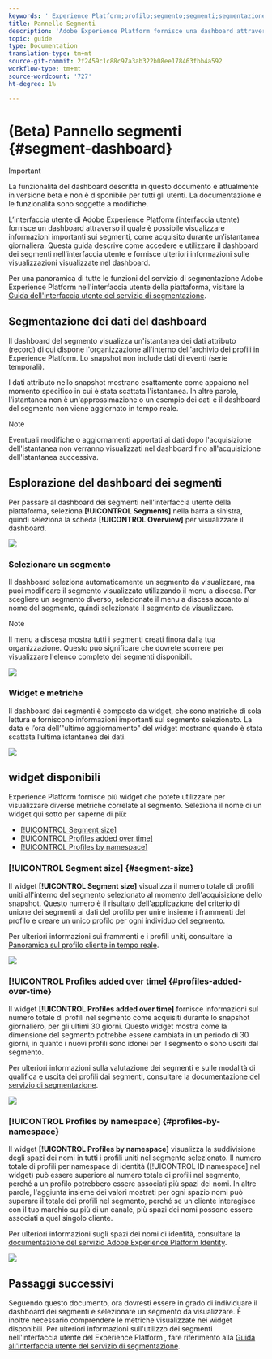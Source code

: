 ```yaml
---
keywords: ' Experience Platform;profilo;segmento;segmenti;segmentazione;interfaccia utente;interfaccia utente;personalizzazione;dashboard del segmento;dashboard'
title: Pannello Segmenti
description: 'Adobe Experience Platform fornisce una dashboard attraverso la quale puoi visualizzare informazioni importanti sui segmenti creati dalla tua organizzazione. '
topic: guide
type: Documentation
translation-type: tm+mt
source-git-commit: 2f2459c1c88c97a3ab322b08ee178463fbb4a592
workflow-type: tm+mt
source-wordcount: '727'
ht-degree: 1%

---
```



# (Beta) Pannello segmenti {#segment-dashboard}

>[!IMPORTANT]
>
>La funzionalità del dashboard descritta in questo documento è attualmente in versione beta e non è disponibile per tutti gli utenti. La documentazione e le funzionalità sono soggette a modifiche.

L’interfaccia utente di Adobe Experience Platform (interfaccia utente) fornisce un dashboard attraverso il quale è possibile visualizzare informazioni importanti sui segmenti, come acquisito durante un’istantanea giornaliera. Questa guida descrive come accedere e utilizzare il dashboard dei segmenti nell’interfaccia utente e fornisce ulteriori informazioni sulle visualizzazioni visualizzate nel dashboard.

Per una panoramica di tutte le funzioni del servizio di segmentazione Adobe Experience Platform nell&#39;interfaccia utente della piattaforma, visitare la [Guida dell&#39;interfaccia utente del servizio di segmentazione](../../segmentation/ui/overview.md).

## Segmentazione dei dati del dashboard

Il dashboard del segmento visualizza un&#39;istantanea dei dati attributo (record) di cui dispone l&#39;organizzazione all&#39;interno dell&#39;archivio dei profili in  Experience Platform. Lo snapshot non include dati di eventi (serie temporali).

I dati attributo nello snapshot mostrano esattamente come appaiono nel momento specifico in cui è stata scattata l&#39;istantanea. In altre parole, l&#39;istantanea non è un&#39;approssimazione o un esempio dei dati e il dashboard del segmento non viene aggiornato in tempo reale.

>[!NOTE]
>
>Eventuali modifiche o aggiornamenti apportati ai dati dopo l&#39;acquisizione dell&#39;istantanea non verranno visualizzati nel dashboard fino all&#39;acquisizione dell&#39;istantanea successiva.

## Esplorazione del dashboard dei segmenti

Per passare al dashboard dei segmenti nell&#39;interfaccia utente della piattaforma, seleziona **[!UICONTROL Segments]** nella barra a sinistra, quindi seleziona la scheda **[!UICONTROL Overview]** per visualizzare il dashboard.

![](../images/segments/dashboard-overview.png)

### Selezionare un segmento

Il dashboard seleziona automaticamente un segmento da visualizzare, ma puoi modificare il segmento visualizzato utilizzando il menu a discesa. Per scegliere un segmento diverso, selezionate il menu a discesa accanto al nome del segmento, quindi selezionate il segmento da visualizzare.

>[!NOTE]
>
>Il menu a discesa mostra tutti i segmenti creati finora dalla tua organizzazione. Questo può significare che dovrete scorrere per visualizzare l&#39;elenco completo dei segmenti disponibili.

![](../images/segments/change-segment.png)

### Widget e metriche

Il dashboard dei segmenti è composto da widget, che sono metriche di sola lettura e forniscono informazioni importanti sul segmento selezionato. La data e l’ora dell’&quot;ultimo aggiornamento&quot; del widget mostrano quando è stata scattata l’ultima istantanea dei dati.

![](../images/segments/widget-timestamp.png)

## widget disponibili

 Experience Platform fornisce più widget che potete utilizzare per visualizzare diverse metriche correlate al segmento. Seleziona il nome di un widget qui sotto per saperne di più:

* [[!UICONTROL Segment size]](#segment-size)
* [[!UICONTROL Profiles added over time]](#profiles-added-over-time)
* [[!UICONTROL Profiles by namespace]](#profiles-by-namespace)

### [!UICONTROL Segment size] {#segment-size}

Il widget **[!UICONTROL Segment size]** visualizza il numero totale di profili uniti all&#39;interno del segmento selezionato al momento dell&#39;acquisizione dello snapshot. Questo numero è il risultato dell&#39;applicazione del criterio di unione dei segmenti ai dati del profilo per unire insieme i frammenti del profilo e creare un unico profilo per ogni individuo del segmento.

Per ulteriori informazioni sui frammenti e i profili uniti, consultare la [Panoramica sul profilo cliente in tempo reale](../../profile/home.md).

![](../images/segments/segment-size.png)

### [!UICONTROL Profiles added over time] {#profiles-added-over-time}

Il widget **[!UICONTROL Profiles added over time]** fornisce informazioni sul numero totale di profili nel segmento come acquisiti durante lo snapshot giornaliero, per gli ultimi 30 giorni. Questo widget mostra come la dimensione del segmento potrebbe essere cambiata in un periodo di 30 giorni, in quanto i nuovi profili sono idonei per il segmento o sono usciti dal segmento.

Per ulteriori informazioni sulla valutazione dei segmenti e sulle modalità di qualifica e uscita dei profili dai segmenti, consultare la [documentazione del servizio di segmentazione](../../segmentation/home.md).

![](../images/segments/profiles-added-over-time.png)

### [!UICONTROL Profiles by namespace] {#profiles-by-namespace}

Il widget **[!UICONTROL Profiles by namespace]** visualizza la suddivisione degli spazi dei nomi in tutti i profili uniti nel segmento selezionato. Il numero totale di profili per namespace di identità ([!UICONTROL ID namespace] nel widget) può essere superiore al numero totale di profili nel segmento, perché a un profilo potrebbero essere associati più spazi dei nomi. In altre parole, l&#39;aggiunta insieme dei valori mostrati per ogni spazio nomi può superare il totale dei profili nel segmento, perché se un cliente interagisce con il tuo marchio su più di un canale, più spazi dei nomi possono essere associati a quel singolo cliente.

Per ulteriori informazioni sugli spazi dei nomi di identità, consultare la [documentazione del servizio Adobe Experience Platform Identity](../../identity-service/home.md).

![](../images/segments/profiles-by-namespace.png)

## Passaggi successivi

Seguendo questo documento, ora dovresti essere in grado di individuare il dashboard dei segmenti e selezionare un segmento da visualizzare. È inoltre necessario comprendere le metriche visualizzate nei widget disponibili. Per ulteriori informazioni sull&#39;utilizzo dei segmenti nell&#39;interfaccia utente del Experience Platform , fare riferimento alla [Guida all&#39;interfaccia utente del servizio di segmentazione](../../segmentation/ui/overview.md).